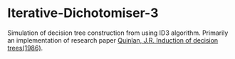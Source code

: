 # Iterative-Dichotomiser-3

Simulation of decision tree construction from using ID3 algorithm.
Primarily an implementation of research paper  [Quinlan, J.R. Induction of decision trees(1986)](https://doi.org/10.1007/BF00116251).
